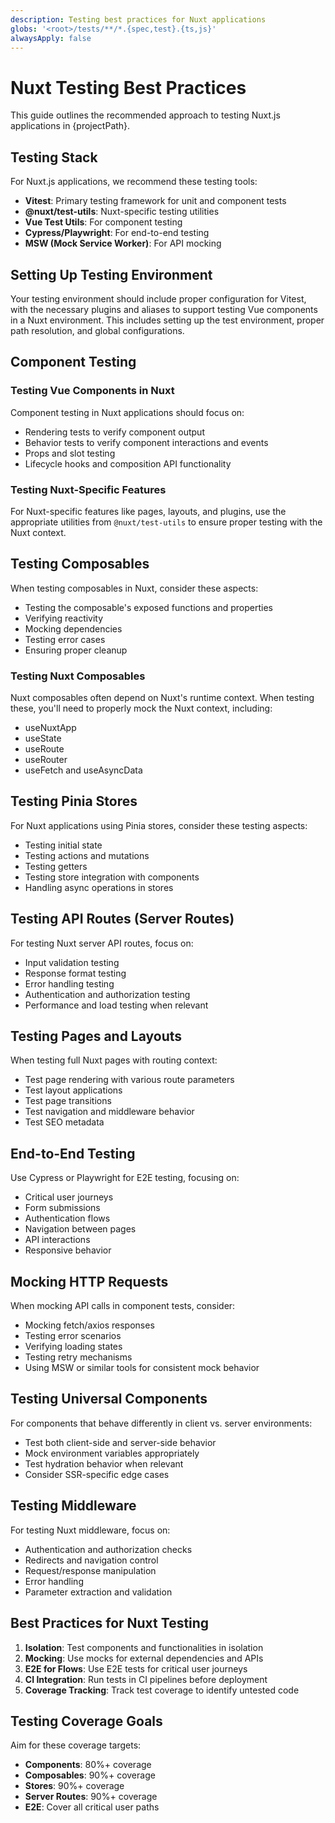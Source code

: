 ```yaml
---
description: Testing best practices for Nuxt applications
globs: '<root>/tests/**/*.{spec,test}.{ts,js}'
alwaysApply: false
---
```


# Nuxt Testing Best Practices

This guide outlines the recommended approach to testing Nuxt.js applications in {projectPath}.

## Testing Stack

For Nuxt.js applications, we recommend these testing tools:

-   **Vitest**: Primary testing framework for unit and component tests
-   **@nuxt/test-utils**: Nuxt-specific testing utilities
-   **Vue Test Utils**: For component testing
-   **Cypress/Playwright**: For end-to-end testing
-   **MSW (Mock Service Worker)**: For API mocking

## Setting Up Testing Environment

Your testing environment should include proper configuration for Vitest, with the necessary plugins and aliases to support testing Vue components in a Nuxt environment. This includes setting up the test environment, proper path resolution, and global configurations.

## Component Testing

### Testing Vue Components in Nuxt

Component testing in Nuxt applications should focus on:

-   Rendering tests to verify component output
-   Behavior tests to verify component interactions and events
-   Props and slot testing
-   Lifecycle hooks and composition API functionality

### Testing Nuxt-Specific Features

For Nuxt-specific features like pages, layouts, and plugins, use the appropriate utilities from `@nuxt/test-utils` to ensure proper testing with the Nuxt context.

## Testing Composables

When testing composables in Nuxt, consider these aspects:

-   Testing the composable's exposed functions and properties
-   Verifying reactivity
-   Mocking dependencies
-   Testing error cases
-   Ensuring proper cleanup

### Testing Nuxt Composables

Nuxt composables often depend on Nuxt's runtime context. When testing these, you'll need to properly mock the Nuxt context, including:

-   useNuxtApp
-   useState
-   useRoute
-   useRouter
-   useFetch and useAsyncData

## Testing Pinia Stores

For Nuxt applications using Pinia stores, consider these testing aspects:

-   Testing initial state
-   Testing actions and mutations
-   Testing getters
-   Testing store integration with components
-   Handling async operations in stores

## Testing API Routes (Server Routes)

For testing Nuxt server API routes, focus on:

-   Input validation testing
-   Response format testing
-   Error handling testing
-   Authentication and authorization testing
-   Performance and load testing when relevant

## Testing Pages and Layouts

When testing full Nuxt pages with routing context:

-   Test page rendering with various route parameters
-   Test layout applications
-   Test page transitions
-   Test navigation and middleware behavior
-   Test SEO metadata

## End-to-End Testing

Use Cypress or Playwright for E2E testing, focusing on:

-   Critical user journeys
-   Form submissions
-   Authentication flows
-   Navigation between pages
-   API interactions
-   Responsive behavior

## Mocking HTTP Requests

When mocking API calls in component tests, consider:

-   Mocking fetch/axios responses
-   Testing error scenarios
-   Verifying loading states
-   Testing retry mechanisms
-   Using MSW or similar tools for consistent mock behavior

## Testing Universal Components

For components that behave differently in client vs. server environments:

-   Test both client-side and server-side behavior
-   Mock environment variables appropriately
-   Test hydration behavior when relevant
-   Consider SSR-specific edge cases

## Testing Middleware

For testing Nuxt middleware, focus on:

-   Authentication and authorization checks
-   Redirects and navigation control
-   Request/response manipulation
-   Error handling
-   Parameter extraction and validation

## Best Practices for Nuxt Testing

1. **Isolation**: Test components and functionalities in isolation
2. **Mocking**: Use mocks for external dependencies and APIs
3. **E2E for Flows**: Use E2E tests for critical user journeys
4. **CI Integration**: Run tests in CI pipelines before deployment
5. **Coverage Tracking**: Track test coverage to identify untested code

## Testing Coverage Goals

Aim for these coverage targets:

-   **Components**: 80%+ coverage
-   **Composables**: 90%+ coverage
-   **Stores**: 90%+ coverage
-   **Server Routes**: 90%+ coverage
-   **E2E**: Cover all critical user paths
